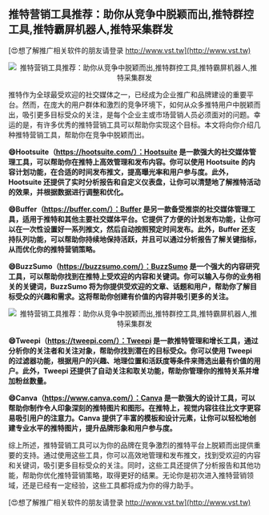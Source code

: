 ## **推特营销工具推荐：助你从竞争中脱颖而出,推特群控工具,推特霸屏机器人,推特采集群发**

[😍想了解推广相关软件的朋友请登录 http://www.vst.tw](http://www.vst.tw)

 <center><img src="https://vst.tw/MP4/tuiguang/png/0.png" alt="推特营销工具推荐：助你从竞争中脱颖而出,推特群控工具,推特霸屏机器人,推特采集群发"></center>

推特作为全球最受欢迎的社交媒体之一，已经成为企业推广和品牌建设的重要平台。然而，在庞大的用户群体和激烈的竞争环境下，如何从众多推特用户中脱颖而出，吸引更多目标受众的关注，是每个企业主或市场营销人员必须面对的问题。幸运的是，有许多优秀的推特营销工具可以帮助你实现这个目标。本文将向你介绍几种推特营销工具，帮助你在竞争中脱颖而出。

**😄Hootsuite（https://hootsuite.com/）：Hootsuite 是一款强大的社交媒体管理工具，可以帮助你在推特上高效管理和发布内容。你可以使用 Hootsuite 的内容计划功能，在合适的时间发布推文，提高曝光率和用户参与度。此外，Hootsuite 还提供了实时分析报告和自定义仪表盘，让你可以清楚地了解推特活动的效果，并根据数据进行调整和优化。**

**😄Buffer（https://buffer.com/）：Buffer 是另一款备受推崇的社交媒体管理工具，适用于推特和其他主要社交媒体平台。它提供了方便的计划发布功能，让你可以在一次性设置好一系列推文，然后自动按照预定时间发布。此外，Buffer 还支持队列功能，可以帮助你持续地保持活跃，并且可以通过分析报告了解关键指标，从而优化你的推特营销策略。**

**😄BuzzSumo（https://buzzsumo.com/）：BuzzSumo 是一个强大的内容研究工具，可以帮助你找到在推特上受欢迎的内容和关键词。你可以输入与你的业务相关的关键词，BuzzSumo 将为你提供受欢迎的文章、话题和用户，帮助你了解目标受众的兴趣和需求。这将帮助你创建有价值的内容并吸引更多的关注。**

 <center><img src="https://vst.tw/MP4/tuiguang/png/5.png" alt="推特营销工具推荐：助你从竞争中脱颖而出,推特群控工具,推特霸屏机器人,推特采集群发"></center>

**😄Tweepi（https://tweepi.com/）：Tweepi 是一款推特管理和增长工具，通过分析你的关注者和关注对象，帮助你找到潜在的目标受众。你可以使用 Tweepi 的过滤器功能，根据用户的兴趣、地理位置和活跃度等条件来筛选出最有价值的用户。此外，Tweepi 还提供了自动关注和取关功能，帮助你管理你的推特关系并增加粉丝数量。**

**😄Canva（https://www.canva.com/）：Canva 是一款强大的设计工具，可以帮助你制作令人印象深刻的推特图片和图形。在推特上，视觉内容往往比文字更容易吸引用户的注意力。Canva 提供了丰富的模板和设计元素，让你可以轻松地创建专业水平的推特图片，提升品牌形象和用户参与度。**

综上所述，推特营销工具可以为你的品牌在竞争激烈的推特平台上脱颖而出提供重要的支持。通过使用这些工具，你可以高效地管理和发布推文，找到受欢迎的内容和关键词，吸引更多目标受众的关注。同时，这些工具还提供了分析报告和其他功能，帮助你优化推特营销策略，取得更好的结果。无论你是初次进入推特营销领域，还是已经有一定经验，这些工具都将成为你的得力助手。

[😍想了解推广相关软件的朋友请登录 http://www.vst.tw](http://www.vst.tw)



